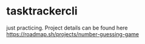 # tasktrackercli
just practicing. Project details can be found here https://roadmap.sh/projects/number-guessing-game
